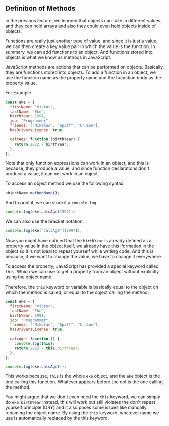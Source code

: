 ## Definition of Methods

In the previous lecture, we learned that objects can take in different values, and they can hold arrays and also they could even hold objects inside of objects.

Functions are really just another type of value, and since it is just a value, we can then create a key value pair in which the value is the function. In summary, we can add functions to an object. And functions stored into objects is what we know as methods in JavaScript.

JavaScript methods are actions that can be performed on objects.
Basically, they are functions stored into objects. To add a function in an object, we use the funciton name as the property name and the fucnction body as the property value.

For Example

```js
const eke = {
  firstName: "Victor",
  lastName: "Eke",
  birthYear: 1991,
  job: "Programmer",
  friends: ["Nikolas", "Spiff", "Crusoe"],
  hasDriversLicense: true,

  calcAge: function (birthYear) {
    return 2022 - birthYear;
  },
};
```

Note that only function expressions can work in an object, and this is because, they produce a value, and since function declarations don't produce a value, it can not work in an object.

To access an object method we use the following syntax:

```js
objectName.methodName();
```

And to print it, we can store it a `console.log`

```js
console.log(eke.calcAge(1997));
```

We can also use the bracket notation.

```js
console.log(eke["calcAge"](1997));
```

Now you might have noticed that the `birthYear` is already defined as a property value in the object itself, we already have this iformation in the object so it is not ideal to repeat yourself while writing code. And this is because, if we want to change the value, we have to change it everywhere.

To access the property, JavaScript has provided a special keyword called `this`. Which we can use to get a property from an object without explicitly using the object name.

Therefore, the `this` keyword or variable is basically equal to the object on which the method is called, or equal to the object calling the method.

```js
const eke = {
  firstName: "Victor",
  lastName: "Eke",
  birthYear: 1991,
  job: "Programmer",
  friends: ["Nikolas", "Spiff", "Crusoe"],
  hasDriversLicense: true,

  calcAge: function () {
    console.log(this);
    return 2022 - this.birthYear;
  },
};

console.log(eke.calcAge());
```

This works because, `this` is the whole `eke` object, and the `eke` object is the one calling this function. Whatever appears before the dot is the one calling the method.

You might argue that we don't even need the `this` keyword, we can simply do `eke.birthYear` instead, this will work but still violates the don't repeat yourself principle (DRY) and it also poses some issues like manually renaming the object name. By using the `this` keyword, whatever name we use is automatically replaced by the this keyword.
